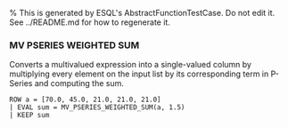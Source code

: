 % This is generated by ESQL's AbstractFunctionTestCase. Do not edit it. See ../README.md for how to regenerate it.

### MV PSERIES WEIGHTED SUM
Converts a multivalued expression into a single-valued column by multiplying every element on the input list by its corresponding term in P-Series and computing the sum.

```esql
ROW a = [70.0, 45.0, 21.0, 21.0, 21.0]
| EVAL sum = MV_PSERIES_WEIGHTED_SUM(a, 1.5)
| KEEP sum
```
